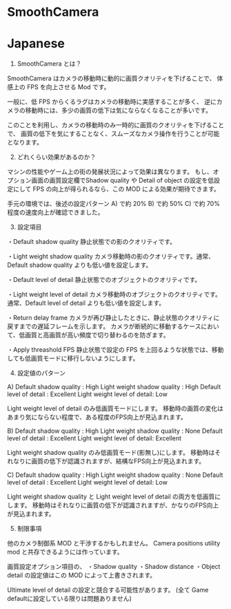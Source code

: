 # SmoothCamera

# Japanese

1. SmoothCamera とは？

SmoothCamera はカメラの移動時に動的に画質クオリティを下げることで、
体感上の FPS を向上させる Mod です。

一般に、低 FPS からくるラグはカメラの移動時に実感することが多く、
逆にカメラの移動時には、多少の画質の低下は気にならなくなることが多いです。

このことを利用し、カメラの移動時のみ一時的に画質のクオリティを下げることで、
画質の低下を気にすることなく、スムーズなカメラ操作を行うことが可能となります。

2. どれくらい効果があるのか？

マシンの性能やゲーム上の街の発展状況によって効果は異なります。
もし、オプション画面の画質設定欄でShadow quality や Detail of object の設定を低設定にして
FPS の向上が得られるなら、この MOD による効果が期待できます。

手元の環境では、後述の設定パターン A) で約 20% B) で約 50% C) で約 70% 程度の速度向上が確認できました。

3. 設定項目

・Default shadow quality
静止状態での影のクオリティです。

・Light weight shadow quality
カメラ移動時の影のクオリティです。通常、Default shadow quality よりも低い値を設定します。

・Default level of detail
静止状態でのオブジェクトのクオリティです。

・Light weight level of detail
カメラ移動時のオブジェクトのクオリティです。通常、Default level of detail よりも低い値を設定します。

・Return delay frame
カメラが再び静止したときに、静止状態のクオリティに戻すまでの遅延フレームを示します。
カメラが断続的に移動するケースにおいて、低画質と高画質が高い頻度で切り替わるのを防ぎます。

・Apply threashold FPS
静止状態で設定の FPS を上回るような状態では、移動しても低画質モードに移行しないようにします。

4. 設定値のパターン

 A) Default shadow quality      : High
    Light weight shadow quality : High
    Default level of detail     : Excellent
    Light weight level of detail: Low

Light weight level of detail のみ低画質モードにします。
移動時の画質の変化はあまり気にならない程度で、ある程度のFPS向上が見込まれます。

 B) Default shadow quality      : High
    Light weight shadow quality : None
    Default level of detail     : Excellent
    Light weight level of detail: Excellent

Light weight shadow quality のみ低画質モード(影無し)にします。
移動時はそれなりに画質の低下が認識されますが、結構なFPS向上が見込まれます。

 C) Default shadow quality      : High
    Light weight shadow quality : None
    Default level of detail     : Excellent
    Light weight level of detail: Low

Light weight shadow quality と Light weight level of detail の両方を低画質にします。
移動時はそれなりに画質の低下が認識されますが、かなりのFPS向上が見込まれます。

5. 制限事項

他のカメラ制御系 MOD と干渉するかもしれません。
Camera positions utility mod と共存できるようには作っています。

画質設定オプション項目の、
・Shadow quality 
・Shadow distance
・Object detail
の設定値はこの MOD によって上書きされます。

Ultimate level of detail の設定と競合する可能性があります。
(全て Game defaultに設定している限りは問題ありません)

